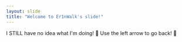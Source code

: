 ```yaml
---
layout: slide
title: "Welcome to Er1nWalk's slide!"
---
```

I STILL have no idea what I'm doing! :tada:
Use the left arrow to go back! :tada:
